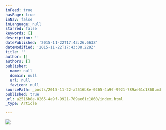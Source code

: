 ```yaml
---
inFeed: true
hasPage: true
inNav: false
inLanguage: null
starred: false
keywords: []
description: ''
datePublished: '2015-11-22T17:43:26.663Z'
dateModified: '2015-11-22T17:43:08.229Z'
title: ''
author: []
authors: []
publisher:
  name: null
  domain: null
  url: null
  favicon: null
sourcePath: _posts/2015-11-22-a2516b8e-0265-4a9f-9921-789ae61c1860.md
published: true
url: a2516b8e-0265-4a9f-9921-789ae61c1860/index.html
_type: Article

---
```

![](https://the-grid-user-content.s3-us-west-2.amazonaws.com/7666d26e-58c0-4f58-bf99-c0115ca853f4.jpg)
